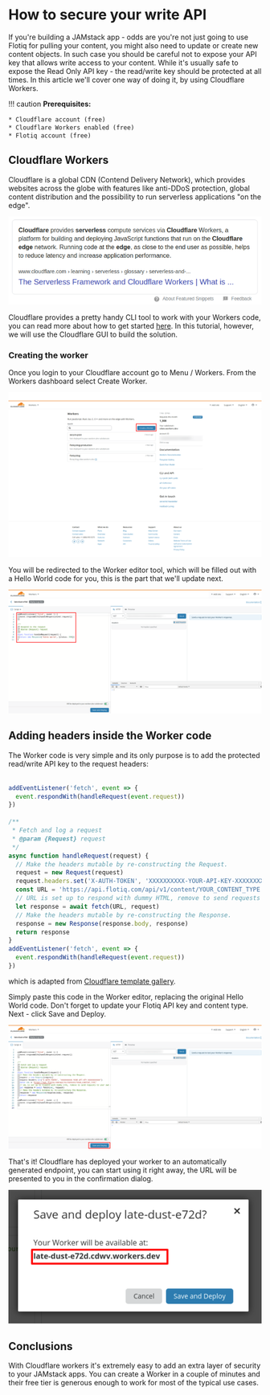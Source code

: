 # How to secure your write API

If you're building a JAMstack app - odds are you're not just going to use Flotiq for pulling your content, you might also need to update or create new content objects. In such case you should be careful not to expose your API key that allows write access to your content. While it's usually safe to expose the Read Only API key - the read/write key should be protected at all times. In this article we'll cover one way of doing it, by using Cloudflare Workers.

!!! caution
    **Prerequisites:**

    * Cloudflare account (free)
    * Cloudflare Workers enabled (free)
    * Flotiq account (free)

## Cloudflare Workers

Cloudflare is a global CDN (Contend Delivery Network), which provides websites across the globe with features like anti-DDoS protection, global content distribution and the possibility to run serverless applications "on the edge".

![](images/cloudflare-workers-edge.png)

Cloudflare provides a pretty handy CLI tool to work with your Workers code, you can read more about how to get started [here](https://developers.cloudflare.com/workers/quickstart/). In this tutorial, however, we will use the Cloudflare GUI to build the solution.

### Creating the worker
Once you login to your Cloudflare account go to Menu / Workers. From the Workers dashboard select Create Worker.

![](images/cloudflare-workers-dashboard-create.png)

You will be redirected to the Worker editor tool, which will be filled out with a Hello World code for you, this is the part that we'll update next.

![](images/cloudflare-workers-editor.png)

## Adding headers inside the Worker code

The Worker code is very simple and its only purpose is to add the protected read/write API key to the request headers:

```javascript

addEventListener('fetch', event => {
  event.respondWith(handleRequest(event.request))
})

/**
 * Fetch and log a request
 * @param {Request} request
 */
async function handleRequest(request) {
  // Make the headers mutable by re-constructing the Request.
  request = new Request(request)
  request.headers.set('X-AUTH-TOKEN', 'XXXXXXXXXX-YOUR-API-KEY-XXXXXXXXXXX')
  const URL = 'https://api.flotiq.com/api/v1/content/YOUR_CONTENT_TYPE'
  // URL is set up to respond with dummy HTML, remove to send requests to your own origin
  let response = await fetch(URL, request)
  // Make the headers mutable by re-constructing the Response.
  response = new Response(response.body, response)
  return response
}
addEventListener('fetch', event => {
  event.respondWith(handleRequest(event.request))
})

```

which is adapted from [Cloudflare template gallery](https://developers.cloudflare.com/workers/templates/pages/alter_headers/).

Simply paste this code in the Worker editor, replacing the original Hello World code. Don't forget to update your Flotiq API key and content type. Next - click Save and Deploy.

![](images/cloudflare-workers-editor-save.png)

That's it! Cloudflare has deployed your worker to an automatically generated endpoint, you can start using it right away, the URL will be presented to you in the confirmation dialog.

![](images/cloudflare-workers-editor-save-confirm.png)

## Conclusions

With Cloudflare workers it's extremely easy to add an extra layer of security to your JAMstack apps. You can create a Worker in a couple of minutes and their free tier is generous enough to work for most of the typical use cases.